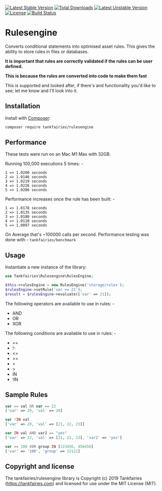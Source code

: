 [![Latest Stable Version](https://poser.pugx.org/tankfairies/rulesengine/v/stable)](https://packagist.org/packages/tankfairies/rulesengine)
[![Total Downloads](https://poser.pugx.org/tankfairies/rulesengine/downloads)](https://packagist.org/packages/tankfairies/rulesengine)
[![Latest Unstable Version](https://poser.pugx.org/tankfairies/rulesengine/v/unstable)](https://packagist.org/packages/tankfairies/rulesengine)
[![License](https://poser.pugx.org/tankfairies/rulesengine/license)](https://packagist.org/packages/tankfairies/rulesengine)
[![Build Status](https://travis-ci.com/tankfairies/rulesengine.svg?branch=2.0)](https://travis-ci.com/github/tankfairies/rulesengine)


# Rulesengine
Converts conditional statements into optimised asset rules.
This gives the ability to store rules in files or databases.

**It is important that rules are correctly validated if the rules can be user defined.**

**This is because the rules are converted into code to make them fast**

This is supported and looked after, if there's and functionality you'd like to see; let me know and I'll look into it.

## Installation

Install with [Composer](https://getcomposer.org/):

```bash
composer require tankfairies/rulesengine
```

## Performance

These tests were run on an Mac M1 Max with 32GB.

Running 100,000 executions 5 times: -

    1 => 1.0200 seconds
    2 => 1.0146 seconds
    3 => 1.0219 seconds
    4 => 1.0226 seconds
    5 => 1.0206 seconds

Performance increases once the rule has been built: -

    1 => 1.0178 seconds
    2 => 1.0135 seconds
    3 => 1.0180 seconds
    4 => 1.0110 seconds
    5 => 1.0097 seconds

On Average that's ~100000 calls per second.
Performance testing was done with - ```tankfairies/benchmark```

## Usage

Instantiate a new instance of the library:

```php
use Tankfairies\Rulesengine\RulesEngine;

$this->rulesEngine = new RulesEngine('storage/rules');
$rulesEngine->setRule('var == 21');
$result = $rulesEngine->evaluate(['var' => 21]);
```

The following operators are available to use in rules: -

* AND
* OR 
* XOR

The following conditions are available to use in rules: -

* ==
* !-
* <=
* \>=
* <
* \>
* IN
* !IN

## Sample Rules

```php
var == val OR var == 22
['var' => 20, 'val' => 20]
```

```php
var !IN val
['var' => 20, 'val' => [21, 22, 23]]
```

```php
var IN val AND var2 == "yes"
['var' => 22, 'val' => [21, 22, 23], 'var2' => 'yes']
```

```php
var == 100 XOR group IN [123456, 456456]
['var' => '100', 'group' => 12121]
```

## Copyright and license

The tankfairies/rulesengine library is Copyright (c) 2019 Tankfairies (https://tankfairies.com) and licensed for use under the MIT License (MIT).
